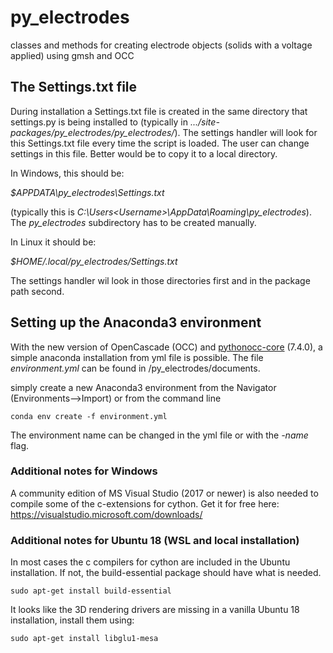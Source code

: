 # py_electrodes
classes and methods for creating electrode objects (solids with a voltage applied) using gmsh and OCC

## The Settings.txt file
During installation a Settings.txt file is created in
the same directory that settings.py is being installed to 
(typically in _.../site-packages/py_electrodes/py_electrodes/_). The settings handler 
will look for this Settings.txt file every time the script is loaded. The user can change 
settings in this file. Better would be to copy it to a local directory.

In Windows, this should be:

_$APPDATA\py_electrodes\Settings.txt_ 

(typically this is _C:\Users\<Username>\AppData\Roaming\py_electrodes_). 
The _py_electrodes_ subdirectory has to be created manually.

In Linux it should be:

_$HOME/.local/py_electrodes/Settings.txt_

The settings handler wil look in those directories first and in the package path 
second. 

## Setting up the Anaconda3 environment

With the new version of OpenCascade (OCC) and 
[pythonocc-core](https://github.com/tpaviot/pythonocc-core) (7.4.0), a simple 
anaconda installation from yml file is possible. The file _environment.yml_ 
can be found in /py_electrodes/documents. 

simply create a new Anaconda3 environment from the Navigator (Environments-->Import)
or from the command line

``conda env create -f environment.yml``

The environment name can be changed in the yml file or with the _-name_ flag.

### Additional notes for Windows

A community edition of MS Visual Studio (2017 or newer) is also needed to compile 
some of the c-extensions for cython. 
Get it for free here: https://visualstudio.microsoft.com/downloads/

### Additional notes for Ubuntu 18 (WSL and local installation)
In most cases the c compilers for cython are included in the Ubuntu installation.
If not, the build-essential package should have what is needed.

``sudo apt-get install build-essential``

It looks like the 3D rendering drivers are missing in a vanilla Ubuntu 18 installation, 
install them using:

``sudo apt-get install libglu1-mesa``
